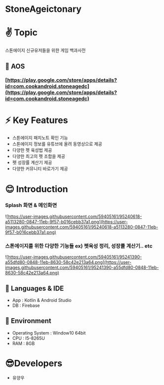 # StoneAgeictonary

# **✌ Topic**

 스톤에이지 신규유저들을 위한 게임 백과사전

## 💎 AOS

### **[https://play.google.com/store/apps/details?id=com.cookandroid.stoneagedc](https://play.google.com/store/apps/details?id=com.cookandroid.stoneagedc)**

# **⚡ Key Features**

- 스톤에이지 패치노트 확인 기능
- 스톤에이지 정보를 유튜브에 올려 동영상으로 제공
- 다양한 펫 육성법 제공
- 다양한 최고의 펫 조합을 제공
- 펫 성장률 계산기 제공
- 다양한 커뮤니티 바로가기 제공

# 😊 Introduction

### **Splash 화면 & 메인화면**

![https://user-images.githubusercontent.com/59405161/95240618-a5113280-0847-11eb-9f57-b016cebb37a1.png](https://user-images.githubusercontent.com/59405161/95240618-a5113280-0847-11eb-9f57-b016cebb37a1.png)

### **스톤에이지를 위한 다양한 기능들 ex) 펫육성 정리, 성장률 계산기.. etc**

![https://user-images.githubusercontent.com/59405161/95241390-a55dfd80-0848-11eb-8630-58c42e213a64.png](https://user-images.githubusercontent.com/59405161/95241390-a55dfd80-0848-11eb-8630-58c42e213a64.png)

## **🐔 Languages & IDE**

- App : Kotlin & Android Studio
- DB : Firebase

## **🐖 Environment**

- Operating System : Window10 64bit
- CPU : I5-8265U
- RAM : 8GB

# 😎**Developers**

- 유양우
